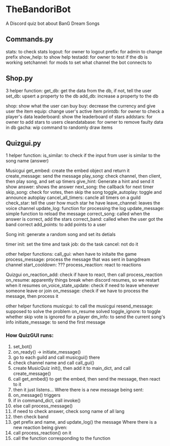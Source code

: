 # TheBandoriBot

A Discord quiz bot about BanG Dream Songs

## Commands.py
stats: to check stats
logout: for owner to logout
prefix: for admin to change prefix
show_help: to show help
testadd: for owner to test if the db is working
setchannel: for mods to set what channel the bot connects to

## Shop.py
3 helper function:
get_db: get the data from the db, if not, tell the user
set_db: upsert a property to the db
add_db: increase a property to the db

shop: show what the user can buy
buy: decrease the currency and give user the item
equip: change user's active item
printdb: for owner to check a player's data
leaderboard: show the leaderboard of stars
addstars: for owner to add stars to users
cleandatabase: for owner to remove faulty data in db
gacha: wip command to randomly draw items

## Quizgui.py
1 helper function:
is_similar: to check if the input from user is similar to the song name (answer)

Musicgui
get_embed: create the embed object and return it
create_message: send the message
play_song: check channel, then client, then play song, and set up timers
give_hint: Generate a hint and send it
show answer: shows the answer
next_song: the callback for next timer
skip_song: check for votes, then skip the song
toggle_autoplay: toggle and announce autoplay
cancel_all_timers: cancle all timers on a guild
check_star: tell the user how much star he have
leave_channel: leaves the voice channel
update_log: function for processing the log
update_message: simple function to reload the message
correct_song: called when the answer is correct, add the stars
correct_band: called when the user got the band correct
add_points: to add points to a user

Song
init: generate a random song and set its detials

timer
init: set the time and task
job: do the task
cancel: not do it

other helper functions:
call_gui: when have to initaite the game
process_message: process the message that was sent in bangdream channel
start_cooldown: ???
process_reaction: react to reactions

Quizgui
on_reaction_add: check if have to react, then call process_reaction
on_resume: apparently things break when discord resumes, so we restart when it resumes
on_voice_state_update: check if need to leave whenever someone leave or join
on_message: check if we have to process the message, then process it

other helper functions
musicgui: to call the musicgui
resend_message: supposed to solve the problem on_resume solved
toggle_ignore: to toggle whether skip vote is ignored for a player
dm_info: to send the current song's info
initiate_message: to send the first message

### How QuizGUI runs:
1. set_bot()
2. on_ready() -> initiate_message()
3. go to each guild and call musicgui() there
4. check channel name and call call_gui()
5. create MusicQuiz init(), then add it to main_dict, and call create_message()
6. call get_embed() to get the embed, then send the message, then react to it
7. then it just listens...
Where there is a new message being sent:
1. on_message() triggers
2. if in command_dict, call invoke()
3. else call process_message()
4. if need to check answer, check song name of all lang
5. then check band
6. get prefix and name, and update_log() the message
Where there is a new reaction being given:
1. call process_reaction() on it
2. call the function corresponding to the function